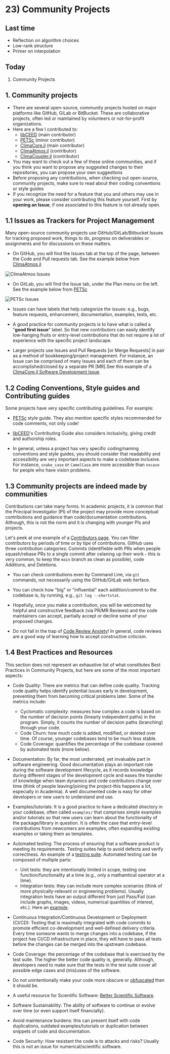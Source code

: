 # 23) Community Projects

## Last time

* Reflection on algorithm choices
* Low-rank structure
* Primer on interpolation

## Today

1. Community Projects

## 1. Community projects

* There are several open-source, community projects hosted on major platforms like GitHub, GiLab or BitBucket. These are collaborative projects, often led or maintained by volunteers or not-for-profit organizations.
* Here are a few I contributed to:
  - [libCEED](https://github.com/CEED/libCEED) (main contributor)
  - [PETSc](https://gitlab.com/petsc/petsc) (minor contributor)
  - [ClimaCore.jl](https://github.com/CliMA/ClimaCore.jl) (main contributor)
  - [ClimaAtmos.jl](https://github.com/CliMA/ClimaAtmos.jl/) (contributor)
  - [ClimaCoupler.jl](https://github.com/CliMA/ClimaCoupler.jl/) (contributor)
* You may want to check out a few of these online communities, and if you think you want to propose any suggested changes to their repositories, you can propose your own suggestions
* Before proposing any contributions, when checking out open-source, community projects, make sure to read about their coding conventions or style guides
* If you recognize the need for a feature that you and others may use in your work, please consider contributing this feature yourself. First by **opening an Issue**, if one associated to this feature is not already open.

## 1.1 Issues as Trackers for Project Management

Many open-source community projects use GitHub/GitLab/Bitbucket Issues for tracking proposed work, things to do, progress on deliverables or assignments and for discussions on these matters.

- On GitHub, you will find the Issues tab at the top of the page, between the Code and Pull requests tab. See the example below from [ClimaAtmos.jl](https://github.com/CliMA/ClimaAtmos.jl/)

![ClimaAtmos Issues](../img/ClimaAtmos_Issues.png)

- On GitLab, you will find the Issue tab, under the Plan menu on the left. See the example below from [PETSc](https://gitlab.com/petsc/petsc)

![PETSc Issues](../img/PETSc_Issues.png)

- Issues can have labels that help categorize the issues: e.g., bugs, feature requests, enhancement, documentation, examples, tests, etc.

- A good practice for community projects is to have what is called a "**good first issue**" label. So that new contributors can easily identify low-hanging fruits or entry-level contributions that do not require a lot of experience with the specific project landscape.

- Larger projects use Issues and Pull Requests [or Merge Requests] in pair as a method of bookkeeping/project management. For instance, an Issue can be comprised of many Issues and each of them can be accomplished/closed by a separate PR [MR].See this example of a [ClimaCore.jl Software Development Issue](https://github.com/CliMA/ClimaCore.jl/issues/974).

## 1.2 Coding Conventions, Style guides and Contributing guides
Some projects have very specific contributing guidelines. For example:

* [PETSc](https://petsc.org/main/developers/style/) style guide. They also mention specific styles recommended for code comments, not only code!

* [libCEED](https://libceed.org/en/latest/CONTRIBUTING/)'s Contributing Guide also considers inclusivity, giving credit and authorship roles.

* In general, unless a project has very specific coding/naming conventions and style guides, you should consider that readability and accessibility are very important aspects to make a codebase inclusive. For instance, `snake_case` or `CamelCase` are more accessible than `nocase` for people who have vision problems.

## 1.3 Community projects are indeed made by communities

Contributions can take many forms. In academic projects, it is common that the Principal Investigator (PI) of the project may provide more conceptual contributions and guidance than code/documentation contributions. Although, this is not the norm and it is changing with younger PIs and projects.

Let's peek at one example of a [Contributors page](https://github.com/CliMA/ClimaCore.jl/graphs/contributors). You can filter contributors by periods of time or by tipe of contributions. GitHub uses three contribution categories: Commits (identifieble with PRs when people squash/rebase PRs to a single commit after celaning up their work - this is very common, to keep the `main` branch as clean as possible), code Additions, and Deletions.

- You can check contributions even by Command Line, via `git` commands, not necessarily using the GitHub/GitLab web iterface.

- You can check how "big" or "influential" each addition/commit to the codebase is, by running, e.g., `git log --shortstat`.

- Hopefully, once you make a contribution, you will be welcomed by helpful and constructive feedback (via PR/MR Reviews) and the code maintainers can accept, partially accept or decline some of your proposed changes.

- Do not fall in the trap of [Code Review Anxiety](https://osf.io/preprints/psyarxiv/8k5a4)! In general, code reviews are a good way of learning how to accept constructive criticism.

## 1.4 Best Practices and Resources

This section does not represent an exhaustive list of what constitutes Best Practices in Community Projects, but here are some of the most important aspects:

* Code Quality: There are metrics that can define code quality. Tracking code quality helps identify potential issues early in development, preventing them from becoming critical problems later. Some of the metrics include:
  - Cyclomatic complexity: measures how complex a code is based on the number of decision points (linearly independent paths) in the program. Simply, it counts the number of decision paths (branching) through your code.
  - Code Churn: how much code is added, modified, or deleted over time. Of course, younger codebases tend to be much less stable.
  - Code Coverage: quantifies the percentage of the codebase covered by automated tests (more below).

* Documentation: By far, the most underrated, yet invaluable part in software engineering. Good documentation plays an important role during the software development lifecycle, as it records knowledge during different stages of the development cycle and eases the transfer of knowledge when team dynamics and code contributors change over time (think of people leaving/joining the project-this happens a lot, especially in Academia). A well documented code is easy for other developers or new users to understand and use.

* Examples/tutorials: It is a good practice to have a dedicated directory in your codebase, often called `examples/` that comprises simple examples and/or tutorials so that new users can learn about the functionality of the package/library in question. It is often the case that entry-level contributions from newcomers are examples, often expanding existing examples or taking them as templates.

* Automated testing: The process of ensuring that a software product is meeting its requirements. Testing suites help to avoid defects and verify correctness. An example of a [testing suite](https://gitlab.com/libceed/libCEED/-/pipelines/1497542437). Automated testing can be composed of multiple parts:
  - Unit tests: they are intentionally limited in scope, testing one function/functionality at a time (e.g., only a mathamtical operator at a time).
  - Integration tests: they can include more complex scenarios (think of more physically-relevant or engineering problems). Usually integration tests have an output different from just Pass/Fail (can include graphs, images, videos, numerical quantities of interest, etc.). Here an [example](https://buildkite.com/clima/climacore-ci/builds/4543#0192929b-eec3-4163-90dc-b4943dff69d5).

* Continuous Integration/Continuous Development or Deployment (CI/CD): Testing that is maximally integrated with code commits to promote efficient co-development and well-defined delivery criteria. Every time someone wants to merge changes into a codebase, if the project has CI/CD infrastructure in place, they will have to pass all tests before the changes can be merged into the upstream codebase.

* Code Coverage: the percentage of the codebase that is exercised by the test suite. The higher the better code quality is, generally. Although, developers need to make sure that the tests in the test suite cover all possible edge cases and (mis)uses of the software.

* Do not unintentionally make your code more obscure or [obfuscated](https://en.wikipedia.org/wiki/Obfuscation_(software)) than it should be.

* A useful resource for Scientific Software: [Better Scientific Software](https://bssw.io/).

* Software Sustainability: The ability of software to continue or evolve over time (or even support itself financially).

* Avoid maintenance burdens: this can present itself with code duplications, outdated examples/tutorials or duplication between snippets of code and documentation.

* Code Security: How resistant the code is to attacks and risks? Usually this is not an issue for numerical/scientific software.


